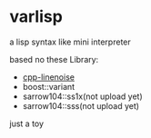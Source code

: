 # varlisp
a lisp syntax like mini interpreter

based no these Library:

- [cpp-linenoise](https://github.com/sarrow104/cpp-linenoise)
- boost::variant
- sarrow104::ss1x(not upload yet)
- sarrow104::sss(not upload yet)

just a toy
